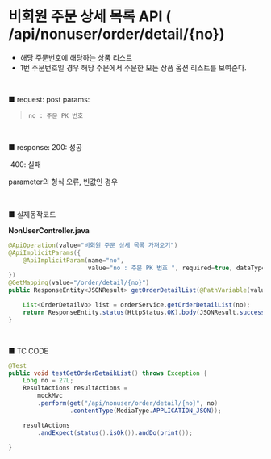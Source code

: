 # 비회원 주문 상세 목록  API ( /api/nonuser/order/detail/{no}) 

- 해당 주문번호에 해당하는 상품 리스트
- 1번 주문번호일 경우 해당 주문에서 주문한 모든 상품 옵션 리스트를 보여준다.

<br>

■ request: 
   post 
     params: 

> ```
> no : 주문 PK 번호
> ```

<br>

■ response: 
     200: 성공

​	400: 실패 

parameter의 형식 오류, 빈값인 경우

<br>

■ 실제동작코드 

**NonUserController.java**

```java
@ApiOperation(value="비회원 주문 상세 목록 가져오기")
@ApiImplicitParams({
    @ApiImplicitParam(name="no", 
                      value="no : 주문 PK 번호 ", required=true, dataType="OrderVo", defaultValue="")
})
@GetMapping(value="/order/detail/{no}") 
public ResponseEntity<JSONResult> getOrderDetailList(@PathVariable(value="no") Long no) {

    List<OrderDetailVo> list = orderService.getOrderDetailList(no);
    return ResponseEntity.status(HttpStatus.OK).body(JSONResult.success(list));
}
```

<br>

■ TC CODE 

```java
@Test
public void testGetOrderDetaikList() throws Exception {
    Long no = 27L;
    ResultActions resultActions = 
        mockMvc
        .perform(get("/api/nonuser/order/detail/{no}", no)
                 .contentType(MediaType.APPLICATION_JSON)); 

    resultActions 
        .andExpect(status().isOk()).andDo(print());

}
```
